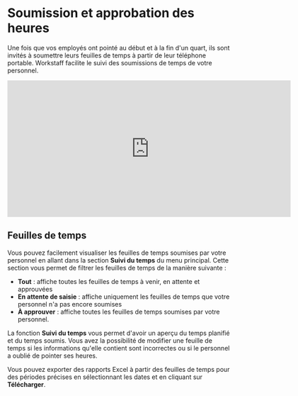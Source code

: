 # Soumission et approbation des heures

Une fois que vos employés ont pointé au début et à la fin d'un quart, ils sont invités à soumettre leurs feuilles de temps à partir de leur téléphone portable. Workstaff facilite le suivi des soumissions de temps de votre personnel.

<iframe width="640" height="308" src="https://www.loom.com/embed/2c0b27319e5441ceb3eb9256a54e68ba" frameborder="0" webkitallowfullscreen mozallowfullscreen allowfullscreen></iframe>

## Feuilles de temps
Vous pouvez facilement visualiser les feuilles de temps soumises par votre personnel en allant dans la section **Suivi du temps** du menu principal.
Cette section vous permet de filtrer les feuilles de temps de la manière suivante :
- **Tout** : affiche toutes les feuilles de temps à venir, en attente et approuvées
- **En attente de saisie** : affiche uniquement les feuilles de temps que votre personnel n'a pas encore soumises
- **À approuver** : affiche toutes les feuilles de temps soumises par votre personnel.

La fonction **Suivi du temps** vous permet d'avoir un aperçu du temps planifié et du temps soumis.
Vous avez la possibilité de modifier une feuille de temps si les informations qu'elle contient sont incorrectes ou si le personnel a oublié de pointer ses heures.

Vous pouvez exporter des rapports Excel à partir des feuilles de temps pour des périodes précises en sélectionnant les dates et en cliquant sur **Télécharger**. 

